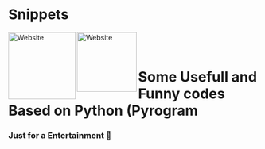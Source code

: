 # Snippets

[<img align="left" alt="Website" width="135px" src="https://www.python.org/static/community_logos/python-logo-inkscape.svg" />][website]
[<img align="left" alt="Website" width="120px" src="https://i.imgur.com/BOgY9ai.png" />][website]

<br />

<br />




# Some Usefull and Funny codes Based on Python (Pyrogram 
### Just for a Entertainment 🤣

[website]: https://visi.tk/professor
